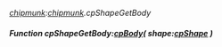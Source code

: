 _[chipmunk](../../modules/chipmunk/chipmunk-module.md):[chipmunk](../../modules/chipmunk/chipmunk-module.md).cpShapeGetBody_
##### Function cpShapeGetBody:[cpBody](../../modules/chipmunk/chipmunk-cpbody.md)( shape:[cpShape](../../modules/chipmunk/chipmunk-cpshape.md) )
